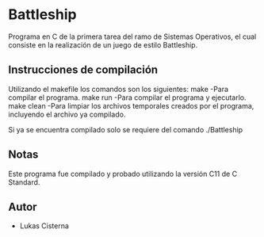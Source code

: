 # Battleship

Programa en C de la primera tarea del ramo de Sistemas Operativos, el cual consiste en la realización de un juego de estilo Battleship.

## Instrucciones de compilación
Utilizando el makefile los comandos son los siguientes:
    make            -Para compilar el programa.
    make run        -Para compilar el programa y ejecutarlo.
    make clean      -Para limpiar los archivos temporales creados por el programa, incluyendo el archivo ya compilado.

Si ya se encuentra compilado solo se requiere del comando ./Battleship


## Notas

Este programa fue compilado y probado utilizando la versión C11 de C Standard.

## Autor

* Lukas Cisterna
